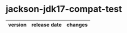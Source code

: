 # jackson-jdk17-compat-test

| version | release date | changes |
|---------|--------------|---------|

